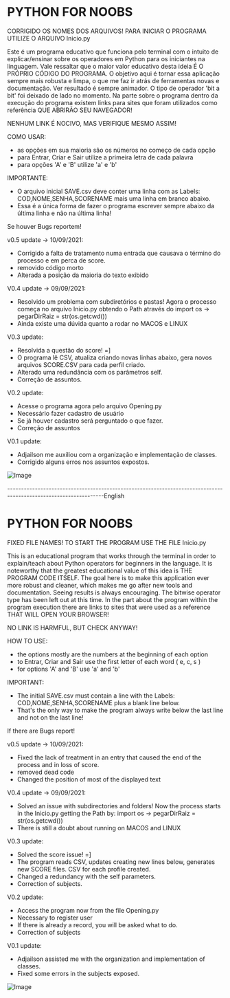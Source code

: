 # PYTHON FOR NOOBS

CORRIGIDO OS NOMES DOS ARQUIVOS! PARA INICIAR O PROGRAMA UTILIZE O ARQUIVO Inicio.py

Este é um programa educativo que funciona pelo terminal com o intuito de explicar/ensinar sobre os operadores em Python para os iniciantes na linguagem.
Vale ressaltar que o maior valor educativo desta ideia É O PRÓPRIO CÓDIGO DO PROGRAMA.
O objetivo aqui é tornar essa aplicação sempre mais robusta e limpa, o que me faz ir atrás de ferramentas novas e documentação. Ver resultado é sempre animador.
O tipo de operador 'bit a bit' foi deixado de lado no momento.
Na parte sobre o programa dentro da execução do programa existem links para sites que foram utilizados como referência QUE ABRIRÃO SEU NAVEGADOR! 

NENHUM LINK É NOCIVO, MAS VERIFIQUE MESMO ASSIM!

COMO USAR:
- as opções em sua maioria são os números no começo de cada opção
- para Entrar, Criar e Sair utilize a primeira letra de cada palavra
- para opções 'A' e 'B' utilize 'a' e 'b'

IMPORTANTE:
- O arquivo inicial SAVE.csv deve conter uma linha com as Labels: COD,NOME,SENHA,SCORENAME mais uma linha em branco abaixo. 
- Essa é a única forma de fazer o programa escrever sempre abaixo da última linha e não na última linha!

Se houver Bugs reportem!

v0.5 update -> 10/09/2021:
- Corrigido a falta de tratamento numa entrada que causava o término do processo e em perca de score.
- removido código morto
- Alterada a posição da maioria do texto exibido

V0.4 update -> 09/09/2021:
- Resolvido um problema com subdiretórios e pastas! Agora o processo começa no arquivo Inicio.py obtendo o Path através do import os -> pegarDirRaiz = str(os.getcwd())
- Ainda existe uma dúvida quanto a rodar no MACOS e LINUX

V0.3 update:
- Resolvida a questão do score! =]
- O programa lê CSV, atualiza criando novas linhas abaixo, gera novos arquivos SCORE.CSV para cada perfil criado.
- Alterado uma redundância com os parâmetros self.
- Correção de assuntos.

V0.2 update:
 - Acesse o programa agora pelo arquivo Opening.py
 - Necessário fazer cadastro de usuário
 - Se já houver cadastro será perguntado o que fazer.
 - Correção de assuntos

V0.1 update:
  - Adjailson me auxiliou com a organização e implementação de classes.
  - Corrigido alguns erros nos assuntos expostos.



![Image](https://mirrors.creativecommons.org/presskit/buttons/88x31/png/by-sa.png)


-----------------------------------------------------------------------------------------------------------------English

# PYTHON FOR NOOBS

FIXED FILE NAMES! TO START THE PROGRAM USE THE FILE Inicio.py

This is an educational program that works through the terminal in order to explain/teach about Python operators for beginners in the language.
It is noteworthy that the greatest educational value of this idea is THE PROGRAM CODE ITSELF.
The goal here is to make this application ever more robust and cleaner, which makes me go after new tools and documentation. Seeing results is always encouraging.
The bitwise operator type has been left out at this time.
In the part about the program within the program execution there are links to sites that were used as a reference THAT WILL OPEN YOUR BROWSER! 

NO LINK IS HARMFUL, BUT CHECK ANYWAY!

HOW TO USE:
- the options mostly are the numbers at the beginning of each option
- to Entrar, Criar and Sair use the first letter of each word ( e, c, s )
- for options 'A' and 'B' use 'a' and 'b'

IMPORTANT:
- The initial SAVE.csv must contain a line with the Labels: COD,NOME,SENHA,SCORENAME plus a blank line below. 
- That's the only way to make the program always write below the last line and not on the last line!

If there are Bugs report!

v0.5 update -> 10/09/2021:
- Fixed the lack of treatment in an entry that caused the end of the process and in loss of score.
- removed dead code
- Changed the position of most of the displayed text

V0.4 update -> 09/09/2021:
- Solved an issue with subdirectories and folders! Now the process starts in the Inicio.py getting the Path by: import os -> pegarDirRaiz = str(os.getcwd())
- There is still a doubt about running on MACOS and LINUX

V0.3 update:
- Solved the score issue! =]
- The program reads CSV, updates creating new lines below, generates new SCORE files. CSV for each profile created.
- Changed a redundancy with the self parameters.
- Correction of subjects.

V0.2 update:
 - Access the program now from the file Opening.py
 - Necessary to register user
 - If there is already a record, you will be asked what to do.
 - Correction of subjects

V0.1 update:
  - Adjailson assisted me with the organization and implementation of classes.
  - Fixed some errors in the subjects exposed.




![Image](https://mirrors.creativecommons.org/presskit/buttons/88x31/png/by-sa.png)
